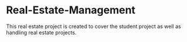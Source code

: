 # Real-Estate-Management
This real estate project is created to cover the student project as well as handling real estate projects. 
